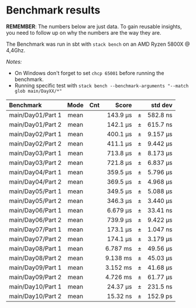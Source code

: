 Benchmark results
=================
**REMEMBER**: The numbers below are just data. To gain reusable insights, you need to follow up on
why the numbers are the way they are.

The Benchmark was run in sbt with `stack bench` on an AMD Ryzen 5800X @ 4,4Ghz.

*Notes:* 
* On Windows don't forget to set `chcp 65001` before running the benchmark.
* Running specific test with `stack bench --benchmark-arguments "--match glob main/DayXX/*"`


| Benchmark         | Mode | Cnt |     Score   |     |   std dev  |
|:------------------|:----:|:---:|------------:|-----|-----------:|
| main/Day01/Part 1 | mean |     | 143.9  μs   | ±   | 582.8  ns  |
| main/Day01/Part 2 | mean |     | 142.1  μs   | ±   | 615.7  ns  |
| main/Day02/Part 1 | mean |     | 400.1  μs   | ±   | 9.157  μs  |
| main/Day02/Part 2 | mean |     | 411.1  μs   | ±   | 9.442  μs  |
| main/Day03/Part 1 | mean |     | 713.8  μs   | ±   | 8.173  μs  |
| main/Day03/Part 2 | mean |     | 721.8  μs   | ±   | 6.837  μs  |
| main/Day04/Part 1 | mean |     | 359.5  μs   | ±   | 5.796  μs  |
| main/Day04/Part 2 | mean |     | 369.5  μs   | ±   | 4.968  μs  |
| main/Day05/Part 1 | mean |     | 349.5  μs   | ±   | 5.088  μs  |
| main/Day05/Part 2 | mean |     | 346.3  μs   | ±   | 3.440  μs  |
| main/Day06/Part 1 | mean |     | 6.679  μs   | ±   | 33.41  ns  |
| main/Day06/Part 2 | mean |     | 739.9  μs   | ±   | 9.422  μs  |
| main/Day07/Part 1 | mean |     | 173.1  μs   | ±   | 1.047  ns  |
| main/Day07/Part 2 | mean |     | 174.1  μs   | ±   | 3.179  μs  |
| main/Day08/Part 1 | mean |     | 6.787  ms   | ±   | 49.56  μs  |
| main/Day08/Part 2 | mean |     | 9.138  ms   | ±   | 45.03  μs  |
| main/Day09/Part 1 | mean |     | 3.152  ms   | ±   | 41.68  μs  |
| main/Day09/Part 2 | mean |     | 4.726  ms   | ±   | 61.77  μs  |
| main/Day10/Part 1 | mean |     | 24.37  µs   | ±   | 231.5  ns  |
| main/Day10/Part 2 | mean |     | 15.32  ns   | ±   | 152.9  ps  |